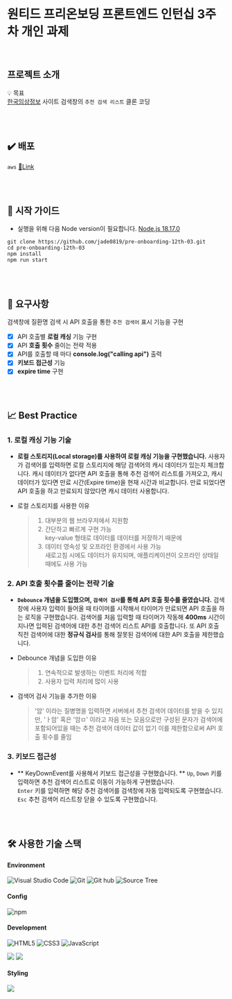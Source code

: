 # 원티드 프리온보딩 프론트엔드 인턴십 3주차 개인 과제

<br>

## 프로젝트 소개

💡 목표<br>
[한국임상정보](https://clinicaltrialskorea.com/) 사이트 검색창의 `추천 검색 리스트` 클론 코딩

<br>
<br>

## ✔️ 배포

`aws` [🔗Link](http://preonboarding-frontend-12th-03.s3-website.ap-northeast-2.amazonaws.com/)

<br/>
<br/>

## 🛫 시작 가이드

- 실행을 위해 다음 Node version이 필요합니다.
  [Node.js 18.17.0](https://nodejs.org/ca/blog/release/v18.17.0/)

```
git clone https://github.com/jade0819/pre-onboarding-12th-03.git
cd pre-onboarding-12th-03
npm install
npm run start
```

<br/>
<br/>

## 🚀 요구사항

검색창에 질환명 검색 시 API 호출을 통한 `추천 검색어` 표시 기능을 구현

- [x] API 호출별 **로컬 캐싱** 기능 구현
- [x] API **호출 횟수** 줄이는 전략 적용
- [x] API를 호출할 때 마다 **console.log("calling api")** 출력
- [x] **키보드 접근성** 기능
- [x] **expire time** 구현

<br/>
<br/>

## 📈 Best Practice

### 1. 로컬 캐싱 기능 기술

- **로컬 스토리지(Local storage)를 사용하여 로컬 캐싱 기능을 구현했습니다.**
  사용자가 검색어를 입력하면 로컬 스토리지에 해당 검색어의 캐시 데이터가 있는지 체크합니다. 캐시 데이터가 없다면 API 호출을 통해 추천 검색어 리스트를 가져오고, 캐시 데이터가 있다면 만료 시간(Expire time)을 현재 시간과 비교합니다. 만료 되었다면 API 호출을 하고 만료되지 않았다면 캐시 데이터 사용합니다.

- 로컬 스토리지를 사용한 이유

  > 1. 대부분의 웹 브라우저에서 지원함
  > 2. 간단하고 빠르게 구현 가능<br>
  >    key-value 형태로 데이터를 데이터를 저장하기 때문에
  > 3. 데이터 영속성 및 오프라인 환경에서 사용 가능 <br>
  >    새로고침 시에도 데이터가 유지되며, 애플리케이션이 오프라인 상태일 때에도 사용 가능

### 2. API 호출 횟수를 줄이는 전략 기술

- **`Debounce` 개념을 도입했으며, `검색어 검사`를 통해 API 호출 횟수를 줄였습니다.**
  검색창에 사용자 입력이 들어올 때 타이머를 시작해서 타이머가 만료되면 API 호출을 하는 로직을 구현했습니다. 검색어를 처음 입력할 때 타이머가 작동해 **400ms** 시간이 지나면 입력된 검색어에 대한 추천 검색어 리스트 API를 호출합니다.
  또 API 호출 직전 검색어에 대한 **정규식 검사**를 통해 잘못된 검색어에 대한 API 호출을 제한했습니다.

- Debounce 개념을 도입한 이유

  > 1. 연속적으로 발생하는 이벤트 처리에 적합
  > 2. 사용자 입력 처리에 많이 사용

- 검색어 검사 기능을 추가한 이유
  > '암' 이라는 질병명을 입력하면 서버에서 추천 검색어 데이터를 받을 수 있지만, 'ㅏ암' 혹은 '암ㅁ' 이라고 자음 또는 모음으로만 구성된 문자가 검색어에 포함되어있을 때는 추천 검색어 데이터 값이 없기 이를 제한함으로써 API 호출 횟수를 줄임

### 3. 키보드 접근성

- ** KeyDownEvent를 사용해서 키보드 접근성을 구현했습니다. **
  `Up`, `Down` 키를 입력하면 추천 검색어 리스트로 이동이 가능하게 구현했습니다.<br>
  `Enter` 키를 입력하면 해당 추천 검색어를 검색창에 자동 입력되도록 구현했습니다.<br>
  `Esc` 추천 검색어 리스트창 닫을 수 있도록 구현했습니다.

<br/>
<br/>

## 🛠️ 사용한 기술 스택

#### Environment

![Visual Studio Code](https://img.shields.io/badge/Visual%20Studio%20Code-007ACC?style=for-the-badge&logo=Visual%20Studio%20Code&logoColor=white)
![Git](https://img.shields.io/badge/Git-F05032?style=for-the-badge&logo=Git&logoColor=white)
![Git hub](https://img.shields.io/badge/GitHub-181717?style=for-the-badge&logo=GitHub&logoColor=white)
![Source Tree](https://img.shields.io/badge/SOURCE%20TREE-blue?style=for-the-badge&logo=sourcetree)

#### Config

![npm](https://img.shields.io/badge/npm-CB3837?style=for-the-badge&logo=npm&logoColor=white)

#### Development

![HTML5](https://img.shields.io/badge/HTML-%23F5AF64?style=for-the-badge&logo=html5)
![CSS3](https://img.shields.io/badge/CSS-%230A82FF?style=for-the-badge&logo=css3)
![JavaScript](https://img.shields.io/badge/JavaScript-F7DF1E?style=for-the-badge&logo=Javascript&logoColor=black)

<img src="https://img.shields.io/badge/React-61DAFB.svg?&style=for-the-badge&logo=React&logoColor=000"/>
<img src="https://img.shields.io/badge/react router-CA4245?style=for-the-badge&logo=react-router&logoColor=white"/>

#### Styling

<img src="https://img.shields.io/badge/styled component-DB7093?style=for-the-badge&logo=styled-components&logoColor=white"/>
